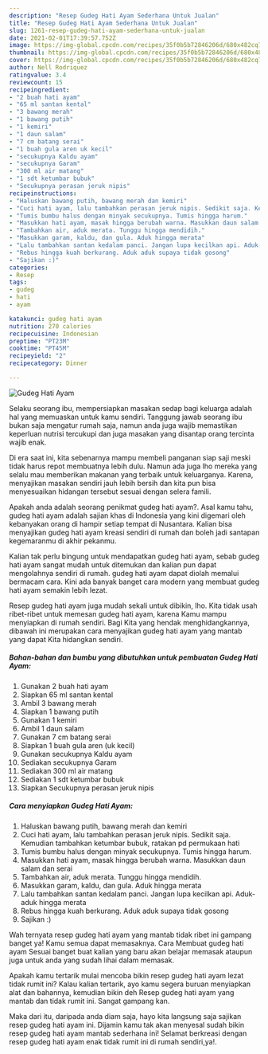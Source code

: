 ```yaml
---
description: "Resep Gudeg Hati Ayam Sederhana Untuk Jualan"
title: "Resep Gudeg Hati Ayam Sederhana Untuk Jualan"
slug: 1261-resep-gudeg-hati-ayam-sederhana-untuk-jualan
date: 2021-02-01T17:39:57.752Z
image: https://img-global.cpcdn.com/recipes/35f0b5b72846206d/680x482cq70/gudeg-hati-ayam-foto-resep-utama.jpg
thumbnail: https://img-global.cpcdn.com/recipes/35f0b5b72846206d/680x482cq70/gudeg-hati-ayam-foto-resep-utama.jpg
cover: https://img-global.cpcdn.com/recipes/35f0b5b72846206d/680x482cq70/gudeg-hati-ayam-foto-resep-utama.jpg
author: Nell Rodriquez
ratingvalue: 3.4
reviewcount: 15
recipeingredient:
- "2 buah hati ayam"
- "65 ml santan kental"
- "3 bawang merah"
- "1 bawang putih"
- "1 kemiri"
- "1 daun salam"
- "7 cm batang serai"
- "1 buah gula aren uk kecil"
- "secukupnya Kaldu ayam"
- "secukupnya Garam"
- "300 ml air matang"
- "1 sdt ketumbar bubuk"
- "Secukupnya perasan jeruk nipis"
recipeinstructions:
- "Haluskan bawang putih, bawang merah dan kemiri"
- "Cuci hati ayam, lalu tambahkan perasan jeruk nipis. Sedikit saja. Kemudian tambahkan ketumbar bubuk, ratakan pd permukaan hati"
- "Tumis bumbu halus dengan minyak secukupnya. Tumis hingga harum."
- "Masukkan hati ayam, masak hingga berubah warna. Masukkan daun salam dan serai"
- "Tambahkan air, aduk merata. Tunggu hingga mendidih."
- "Masukkan garam, kaldu, dan gula. Aduk hingga merata"
- "Lalu tambahkan santan kedalam panci. Jangan lupa kecilkan api. Aduk-aduk hingga merata"
- "Rebus hingga kuah berkurang. Aduk aduk supaya tidak gosong"
- "Sajikan :)"
categories:
- Resep
tags:
- gudeg
- hati
- ayam

katakunci: gudeg hati ayam 
nutrition: 270 calories
recipecuisine: Indonesian
preptime: "PT23M"
cooktime: "PT45M"
recipeyield: "2"
recipecategory: Dinner

---
```



![Gudeg Hati Ayam](https://img-global.cpcdn.com/recipes/35f0b5b72846206d/680x482cq70/gudeg-hati-ayam-foto-resep-utama.jpg)

Selaku seorang ibu, mempersiapkan masakan sedap bagi keluarga adalah hal yang memuaskan untuk kamu sendiri. Tanggung jawab seorang ibu bukan saja mengatur rumah saja, namun anda juga wajib memastikan keperluan nutrisi tercukupi dan juga masakan yang disantap orang tercinta wajib enak.

Di era  saat ini, kita sebenarnya mampu membeli panganan siap saji meski tidak harus repot membuatnya lebih dulu. Namun ada juga lho mereka yang selalu mau memberikan makanan yang terbaik untuk keluarganya. Karena, menyajikan masakan sendiri jauh lebih bersih dan kita pun bisa menyesuaikan hidangan tersebut sesuai dengan selera famili. 



Apakah anda adalah seorang penikmat gudeg hati ayam?. Asal kamu tahu, gudeg hati ayam adalah sajian khas di Indonesia yang kini digemari oleh kebanyakan orang di hampir setiap tempat di Nusantara. Kalian bisa menyajikan gudeg hati ayam kreasi sendiri di rumah dan boleh jadi santapan kegemaranmu di akhir pekanmu.

Kalian tak perlu bingung untuk mendapatkan gudeg hati ayam, sebab gudeg hati ayam sangat mudah untuk ditemukan dan kalian pun dapat mengolahnya sendiri di rumah. gudeg hati ayam dapat diolah memalui bermacam cara. Kini ada banyak banget cara modern yang membuat gudeg hati ayam semakin lebih lezat.

Resep gudeg hati ayam juga mudah sekali untuk dibikin, lho. Kita tidak usah ribet-ribet untuk memesan gudeg hati ayam, karena Kamu mampu menyiapkan di rumah sendiri. Bagi Kita yang hendak menghidangkannya, dibawah ini merupakan cara menyajikan gudeg hati ayam yang mantab yang dapat Kita hidangkan sendiri.

<!--inarticleads1-->

##### Bahan-bahan dan bumbu yang dibutuhkan untuk pembuatan Gudeg Hati Ayam:

1. Gunakan 2 buah hati ayam
1. Siapkan 65 ml santan kental
1. Ambil 3 bawang merah
1. Siapkan 1 bawang putih
1. Gunakan 1 kemiri
1. Ambil 1 daun salam
1. Gunakan 7 cm batang serai
1. Siapkan 1 buah gula aren (uk kecil)
1. Gunakan secukupnya Kaldu ayam
1. Sediakan secukupnya Garam
1. Sediakan 300 ml air matang
1. Sediakan 1 sdt ketumbar bubuk
1. Siapkan Secukupnya perasan jeruk nipis




<!--inarticleads2-->

##### Cara menyiapkan Gudeg Hati Ayam:

1. Haluskan bawang putih, bawang merah dan kemiri
1. Cuci hati ayam, lalu tambahkan perasan jeruk nipis. Sedikit saja. Kemudian tambahkan ketumbar bubuk, ratakan pd permukaan hati
1. Tumis bumbu halus dengan minyak secukupnya. Tumis hingga harum.
1. Masukkan hati ayam, masak hingga berubah warna. Masukkan daun salam dan serai
1. Tambahkan air, aduk merata. Tunggu hingga mendidih.
1. Masukkan garam, kaldu, dan gula. Aduk hingga merata
1. Lalu tambahkan santan kedalam panci. Jangan lupa kecilkan api. Aduk-aduk hingga merata
1. Rebus hingga kuah berkurang. Aduk aduk supaya tidak gosong
1. Sajikan :)




Wah ternyata resep gudeg hati ayam yang mantab tidak ribet ini gampang banget ya! Kamu semua dapat memasaknya. Cara Membuat gudeg hati ayam Sesuai banget buat kalian yang baru akan belajar memasak ataupun juga untuk anda yang sudah lihai dalam memasak.

Apakah kamu tertarik mulai mencoba bikin resep gudeg hati ayam lezat tidak rumit ini? Kalau kalian tertarik, ayo kamu segera buruan menyiapkan alat dan bahannya, kemudian bikin deh Resep gudeg hati ayam yang mantab dan tidak rumit ini. Sangat gampang kan. 

Maka dari itu, daripada anda diam saja, hayo kita langsung saja sajikan resep gudeg hati ayam ini. Dijamin kamu tak akan menyesal sudah bikin resep gudeg hati ayam mantab sederhana ini! Selamat berkreasi dengan resep gudeg hati ayam enak tidak rumit ini di rumah sendiri,ya!.

